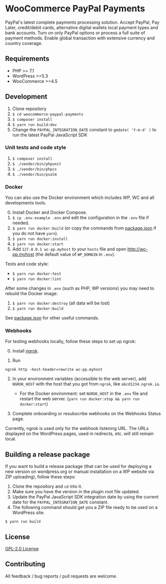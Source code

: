 # WooCommerce PayPal Payments

PayPal's latest complete payments processing solution. Accept PayPal, Pay Later, credit/debit cards, alternative digital wallets local payment types and bank accounts. Turn on only PayPal options or process a full suite of payment methods. Enable global transaction with extensive currency and country coverage.

## Requirements

* PHP >= 7.1
* WordPress >=5.3
* WooCommerce >=4.5

## Development

1. Clone repository
2. `$ cd woocommerce-paypal-payments`
3. `$ composer install`
4. `$ yarn run build:dev`
5. Change the `PAYPAL_INTEGRATION_DATE` constant to `gmdate( 'Y-m-d' )` to run the latest PayPal JavaScript SDK

### Unit tests and code style

1. `$ composer install`
2. `$ ./vendor/bin/phpunit`
3. `$ ./vendor/bin/phpcs`
4. `$ ./vendor/bin/psalm`

### Docker

You can also use the Docker environment which includes WP, WC and all developments tools.

0. Install Docker and Docker Compose.
1. `$ cp .env.example .env` and edit the configuration in the `.env` file if needed.
2. `$ yarn run docker:build` (or copy the commands from [package.json](/package.json) if you do not have `yarn`).
3. `$ yarn run docker:install`
4. `$ yarn run docker:start`
5. Add `127.0.0.1 wc-pp.myhost` to your `hosts` file and open http://wc-pp.myhost (the default value of `WP_DOMAIN` in `.env`).

Tests and code style:
- `$ yarn run docker:test` 
- `$ yarn run docker:lint`

After some changes in `.env` (such as PHP, WP versions) you may need to rebuild the Docker image:

1. `$ yarn run docker:destroy` (all data will be lost)
2. `$ yarn run docker:build`

See [package.json](/package.json) for other useful commands.

### Webhooks

For testing webhooks locally, follow these steps to set up ngrok:

0. Install [ngrok](https://ngrok.com/).

1. Run
```
ngrok http -host-header=rewrite wc-pp.myhost
```

2. In your environment variables (accessible to the web server), add `NGROK_HOST` with the host that you got from `ngrok`, like `abcd1234.ngrok.io`.

	- For the Docker environment: set `NGROK_HOST` in the `.env` file and restart the web server. (`yarn run docker:stop && yarn run docker:start`)

3. Complete onboarding or resubscribe webhooks on the Webhooks Status page.

Currently, ngrok is used only for the webhook listening URL.
The URLs displayed on the WordPress pages, used in redirects, etc. will still remain local.

## Building a release package

If you want to build a release package
(that can be used for deploying a new version on wordpress.org or manual installation on a WP website via ZIP uploading),
follow these steps:

1. Clone the repository and `cd` into it.
2. Make sure you have the version in the plugin root file updated.
3. Update the PayPal JavaScript SDK integration date by using the current date for the `PAYPAL_INTEGRATION_DATE` constant.
4. The following command should get you a ZIP file ready to be used on a WordPress site:

```
$ yarn run build
```

## License

[GPL-2.0 License](LICENSE)

## Contributing

All feedback / bug reports / pull requests are welcome.
